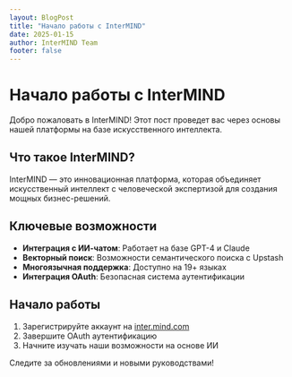 ```yaml
---
layout: BlogPost
title: "Начало работы с InterMIND"
date: 2025-01-15
author: InterMIND Team
footer: false
---
```


# Начало работы с InterMIND

Добро пожаловать в InterMIND! Этот пост проведет вас через основы нашей платформы на базе искусственного интеллекта.

## Что такое InterMIND?

InterMIND — это инновационная платформа, которая объединяет искусственный интеллект с человеческой экспертизой для создания мощных бизнес-решений.

## Ключевые возможности

- **Интеграция с ИИ-чатом**: Работает на базе GPT-4 и Claude
- **Векторный поиск**: Возможности семантического поиска с Upstash
- **Многоязычная поддержка**: Доступно на 19+ языках
- **Интеграция OAuth**: Безопасная система аутентификации

## Начало работы

1. Зарегистрируйте аккаунт на [inter.mind.com](https://inter.mind.com)
2. Завершите OAuth аутентификацию
3. Начните изучать наши возможности на основе ИИ

Следите за обновлениями и новыми руководствами!